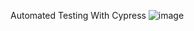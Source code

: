 Automated Testing With Cypress
![image](https://user-images.githubusercontent.com/77403554/116475769-f71cb280-a882-11eb-8ce4-742fedd37b04.png)
